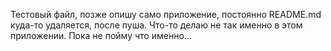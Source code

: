 Тестовый файл, позже опишу само приложение, постоянно README.md куда-то удаляется, после пуша. 
Что-то делаю не так именно в этом приложении. Пока не пойму что именно...